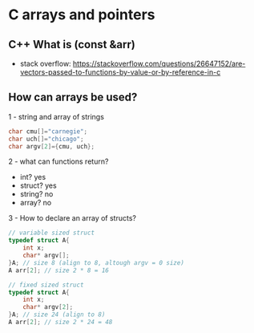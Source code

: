 # C arrays and pointers

## C++ What is (const &arr)
- stack overflow: https://stackoverflow.com/questions/26647152/are-vectors-passed-to-functions-by-value-or-by-reference-in-c


## How can arrays be used?
1 - string and array of strings
```c
char cmu[]="carnegie";
char uch[]="chicago";
char argv[2]={cmu, uch};
```

2 - what can functions return?
- int? yes
- struct? yes
- string? no
- array? no

3 - How to declare an array of structs?
```c
// variable sized struct
typedef struct A{
    int x;
    char* argv[];
}A; // size 8 (align to 8, altough argv = 0 size)
A arr[2]; // size 2 * 8 = 16

// fixed sized struct
typedef struct A{
    int x;
    char* argv[2];
}A; // size 24 (align to 8)
A arr[2]; // size 2 * 24 = 48
```

